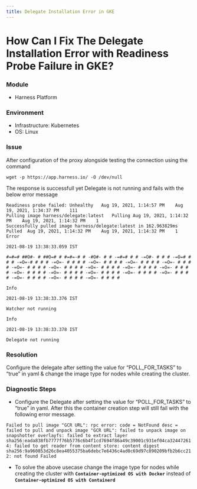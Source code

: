 ```yaml
---
title: Delegate Installation Error in GKE
---
```


# How Can I Fix The Delegate Installation Error with Readiness Probe Failure in GKE?

### Module

- Harness Platform

### Environment

- Infrastructure: Kubernetes
- OS: Linux

### Issue

After configuration of the proxy alongside testing the connection using the command

```
wget -p https://app.harness.io/ -O /dev/null
```

The response is successfull yet Delegate is not running and fails with the below error message

```
Readiness probe failed:	Unhealthy	Aug 19, 2021, 1:14:57 PM	Aug 19, 2021, 1:34:37 PM	111	
Pulling image harness/delegate:latest	Pulling	Aug 19, 2021, 1:14:32 PM	Aug 19, 2021, 1:14:32 PM	1	
Successfully pulled image harness/delegate:latest in 162.963829ms	Pulled	Aug 19, 2021, 1:14:32 PM	Aug 19, 2021, 1:14:32 PM	1	
Error

2021-08-19 13:38:33.059 IST

#=#=# ##O#- # ##O=# # #=#=-# # -#O#- # # -=#=# # # -=O#- # # # -=O=# # # # -=O=-# # # # -=O=- # # # # -=O=- # # # # -=O=- # # # # -=O=- # # # # -=O=- # # # # -=O=- # # # # -=O=- # # # # -=O=- # # # # -=O=- # # # # -=O=- # # # # -=O=- # # # # -=O=- # # # # -=O=- # # # # -=O=- # # # # -=O=- # # # # -=O=- # # # # -=O=- # # # #

Info

2021-08-19 13:38:33.376 IST

Watcher not running

Info

2021-08-19 13:38:33.378 IST

Delegate not running
```

### Resolution

Configure the delegate after setting the value for “POLL_FOR_TASKS” to “true” in yaml & change the image type for nodes while creating the cluster.

### Diagnostic Steps

- Configure the Delegate after setting the value for “POLL_FOR_TASKS” to “true” in yaml. After this the container creation step will still fail with the following error message.

`Failed to pull image "GCR URL": rpc error: code = NotFound desc = failed to pull and unpack image "GCR URL": failed to unpack image on snapshotter overlayfs: failed to extract layer sha256:eada838fb7777f76b5776c6b4f1cd7694f86a49c39001c931ef04ca324472614: failed to get reader from content store: content digest sha256:9a960853d26c8ea4055375ba6debc7e6436c4ad0c69d97c890209bfb2b6cc212: not found Failed`

- To solve the above usecase change the image type for nodes while creating the cluster with **`Container-optimized OS with Docker`** instead of **`Container-optimized OS with Containerd`**